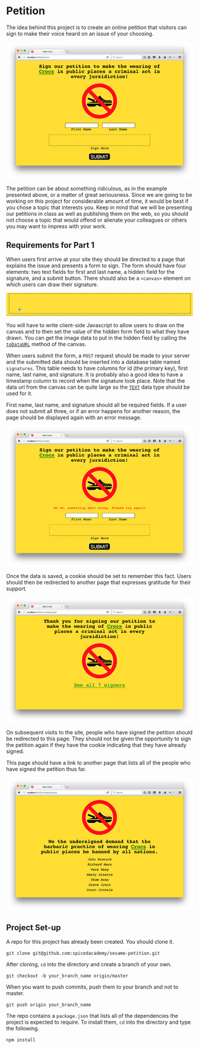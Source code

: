 # Petition

The idea behind this project is to create an online petition that visitors can sign to make their voice heard on an issue of your choosing.

<img src="petition1.png" alt="Petition">

The petition can be about something ridiculous, as in the example presented above, or a matter of great seriousness. Since we are going to be working on this project for considerable amount of time, it would be best if you chose a topic that interests you. Keep in mind that we will be presenting our petitions in class as well as publishing them on the web, so you should not choose a topic that would offend or alienate your colleagues or others you may want to impress with your work.

## Requirements for Part 1

When users first arrive at your site they should be directed to a page that explains the issue and presents a form to sign. The form should have four elements: two text fields for first and last name, a hidden field for the signature, and a submit button. There should also be a `<canvas>` element on which users can draw their signature.

<img src="johnhancock.gif" alt="signature">

You will have to write client-side Javascript to allow users to draw on the canvas and to then set the value of the hidden form field to what they have drawn. You can get the image data to put in the hidden field by calling the <a href="https://developer.mozilla.org/en-US/docs/Web/API/HTMLCanvasElement/toDataURL">`toDataURL`</a> method of the canvas.

When users submit the form, a `POST` request should be made to your server and the submitted data should be inserted into a database table named `signatures`. This table needs to have columns for id (the primary key), first name, last name, and signature. It is probably also a good idea to have a timestamp column to record when the signature took place. Note that the data url from the canvas can be quite large so the <a href="https://www.postgresql.org/docs/9.5/static/datatype-character.html">`TEXT`</a> data type should be used for it.  

First name, last name, and signature should all be required fields. If a user does not submit all three, or if an error happens for another reason, the page should be displayed again with an error message.

<img src="petition2.png" alt="Error message">

Once the data is saved, a cookie should be set to remember this fact. Users should then be redirected to another page that expresses gratitude for their support.

<img src="petition3.png" alt="Thanks">

On subsequent visits to the site, people who have signed the petition should be redirected to this page. They should not be given the opportunity to sign the petition again if they have the cookie indicating that they have already signed.

This page should have a link to another page that lists all of the people who have signed the petition thus far.

<img src="petition4.png" alt="Signers">

## Project Set-up

A repo for this project has already been created. You should clone it.

```
git clone git@github.com:spicedacademy/sesame-petition.git
```

After cloning, `cd` into the directory and create a branch of your own.

```
git checkout -b your_branch_name origin/master
```

When you want to push commits, push them to your branch and not to master.

```
git push origin your_branch_name
```

The repo contains a `package.json` that lists all of the dependencies the project is expected to require. To install them, `cd` into the directory and type the following.

```
npm install
```
